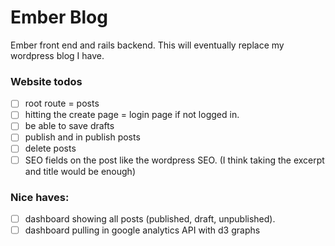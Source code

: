 Ember Blog
====

Ember front end and rails backend. This will eventually replace my wordpress blog I have.


### Website todos
- [ ] root route = posts
- [ ] hitting the create page = login page if not logged in.
- [ ] be able to save drafts
- [ ] publish and in publish posts
- [ ] delete posts
- [ ] SEO fields on the post like the wordpress SEO. (I think taking the excerpt and title would be enough)

### Nice haves:
- [ ] dashboard showing all posts (published, draft, unpublished).
- [ ] dashboard pulling in google analytics API with d3 graphs
